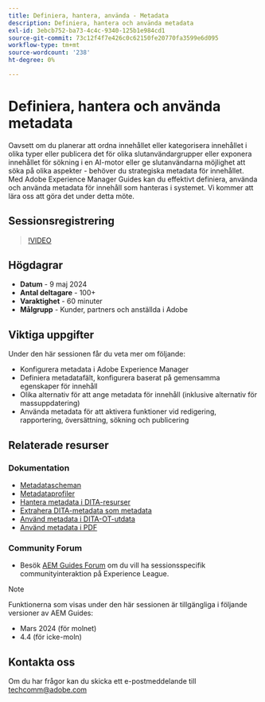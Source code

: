 ```yaml
---
title: Definiera, hantera, använda - Metadata
description: Definiera, hantera och använda metadata
exl-id: 3ebcb752-ba73-4c4c-9340-125b1e984cd1
source-git-commit: 73c12f4f7e426c0c62150fe20770fa3599e6d095
workflow-type: tm+mt
source-wordcount: '238'
ht-degree: 0%

---
```


# Definiera, hantera och använda metadata

Oavsett om du planerar att ordna innehållet eller kategorisera innehållet i olika typer eller publicera det för olika slutanvändargrupper eller exponera innehållet för sökning i en AI-motor eller ge slutanvändarna möjlighet att söka på olika aspekter - behöver du strategiska metadata för innehållet.
Med Adobe Experience Manager Guides kan du effektivt definiera, använda och använda metadata för innehåll som hanteras i systemet. Vi kommer att lära oss att göra det under detta möte.


## Sessionsregistrering

>[!VIDEO](https://video.tv.adobe.com/v/3429088/asset-metadata-guides-metadata-aem-guides?quality=12&learn=on)


## Högdagrar

- **Datum** - 9 maj 2024
- **Antal deltagare** - 100+
- **Varaktighet** - 60 minuter
- **Målgrupp** - Kunder, partners och anställda i Adobe

## Viktiga uppgifter

Under den här sessionen får du veta mer om följande:
- Konfigurera metadata i Adobe Experience Manager
- Definiera metadatafält, konfigurera baserat på gemensamma egenskaper för innehåll
- Olika alternativ för att ange metadata för innehåll (inklusive alternativ för massuppdatering)
- Använda metadata för att aktivera funktioner vid redigering, rapportering, översättning, sökning och publicering


## Relaterade resurser

### Dokumentation

- [Metadatascheman](https://experienceleague.adobe.com/sv/docs/experience-manager-cloud-service/content/assets/manage/metadata-schemas)
- [Metadataprofiler](https://experienceleague.adobe.com/sv/docs/experience-manager-cloud-service/content/assets/manage/metadata-profiles)
- [Hantera metadata i DITA-resurser](https://experienceleague.adobe.com/sv/docs/experience-manager-guides/using/knowledge-base/kb-articles/authoring/reports/manage-metadata)
- [Extrahera DITA-metadata som metadata](https://experienceleague.adobe.com/sv/docs/experience-manager-guides/using/install-guide/cs-ig/aem-asset-search-cs/conf-dita-search#id192SF0G10YK)
- [Använd metadata i DITA-OT-utdata](https://experienceleague.adobe.com/sv/docs/experience-manager-guides/using/install-guide/on-prem-ig/output-gen-config/conf-output-generation#id191LF0U0TY4)
- [Använd metadata i PDF](https://experienceleague.adobe.com/en/docs/experience-manager-guides/using/user-guide/output-gen/web-editor/native-pdf-web-editor#native-pdf-publishing)


### Community Forum

- Besök [AEM Guides Forum](https://experienceleaguecommunities.adobe.com/t5/experience-manager-guides/bd-p/xml-documentation-discussions) om du vill ha sessionsspecifik communityinteraktion på Experience League.


>[!NOTE]
>
> Funktionerna som visas under den här sessionen är tillgängliga i följande versioner av AEM Guides:
> - Mars 2024 (för molnet)
> - 4.4 (för icke-moln)



## Kontakta oss

Om du har frågor kan du skicka ett e-postmeddelande till <techcomm@adobe.com>
